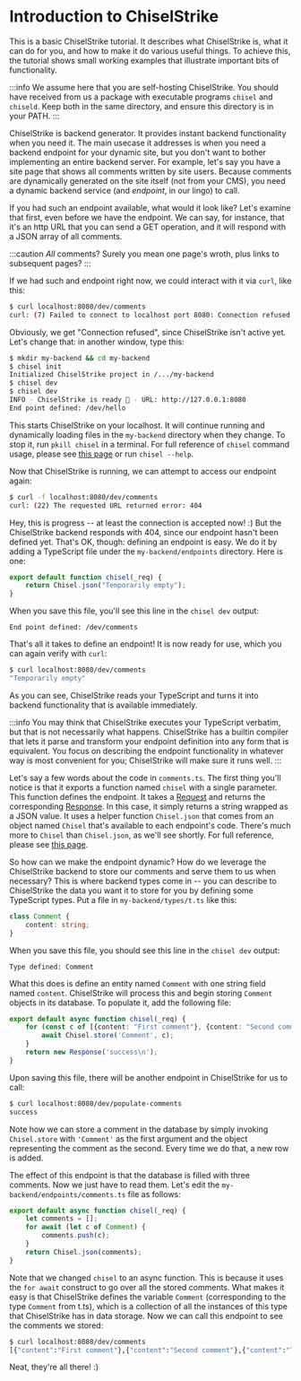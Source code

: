 # Introduction to ChiselStrike

This is a basic ChiselStrike tutorial.  It describes what ChiselStrike
is, what it can do for you, and how to make it do various useful
things.  To achieve this, the tutorial shows small working examples
that illustrate important bits of functionality.

:::info
We assume here that you are self-hosting ChiselStrike.  You should
have received from us a package with executable programs `chisel` and
`chiseld`.  Keep both in the same directory, and ensure this directory
is in your PATH.
:::

ChiselStrike is backend generator.  It provides instant backend
functionality when you need it.  The main usecase it addresses is when
you need a backend endpoint for your dynamic site, but you don't want
to bother implementing an entire backend server.  For example, let's
say you have a site page that shows all comments written by site
users.  Because comments are dynamically generated on the site itself
(not from your CMS), you need a dynamic backend service (and
_endpoint_, in our lingo) to call.

If you had such an endpoint available, what would it look like?  Let's
examine that first, even before we have the endpoint.  We can say, for
instance, that it's an http URL that you can send a GET operation, and
it will respond with a JSON array of all comments.

:::caution
_All_ comments?  Surely you mean one page's wroth, plus links to
subsequent pages?
:::

If we had such and endpoint right now, we could interact with it via
`curl`, like this:

```bash
$ curl localhost:8080/dev/comments
curl: (7) Failed to connect to localhost port 8080: Connection refused
```

Obviously, we get "Connection refused", since ChiselStrike isn't
active yet.  Let's change that: in another window, type this:

```bash
$ mkdir my-backend && cd my-backend
$ chisel init
Initialized ChiselStrike project in /.../my-backend
$ chisel dev
$ chisel dev
INFO - ChiselStrike is ready 🚀 - URL: http://127.0.0.1:8080 
End point defined: /dev/hello
```

This starts ChiselStrike on your localhost.  It will continue running
and dynamically loading files in the `my-backend` directory when they
change.  To stop it, run `pkill chisel` in a terminal.  For full
reference of `chisel` command usage, please see [this
page](Reference/chisel-cli) or run `chisel --help`.

Now that ChiselStrike is running, we can attempt to access our
endpoint again:

```bash
$ curl -f localhost:8080/dev/comments
curl: (22) The requested URL returned error: 404
```

Hey, this is progress -- at least the connection is accepted now! :)
But the ChiselStrike backend responds with 404, since our endpoint
hasn't been defined yet.  That's OK, though: defining an endpoint is
easy.  We do it by adding a TypeScript file under the
`my-backend/endpoints` directory.  Here is one:

```typescript title="my-backend/endpoints/comments.ts"
export default function chisel(_req) {
    return Chisel.json("Temporarily empty");
}
```

When you save this file, you'll see this line in the `chisel dev`
output:

```
End point defined: /dev/comments
```

That's all it takes to define an endpoint!  It is now ready for use,
which you can again verify with `curl`:

```bash
$ curl localhost:8080/dev/comments
"Temporarily empty"
```

As you can see, ChiselStrike reads your TypeScript and turns it into
backend functionality that is available immediately.

:::info
You may think that ChiselStrike executes your TypeScript verbatim, but
that is not necessarily what happens.  ChiselStrike has a builtin
compiler that lets it parse and transform your endpoint definition
into any form that is equivalent.  You focus on describing the
endpoint functionality in whatever way is most convenient for you;
ChiselStrike will make sure it runs well.
:::

Let's say a few words about the code in `comments.ts`.  The first
thing you'll notice is that it exports a function named `chisel` with
a single parameter.  This function defines the endpoint.  It takes a
[Request](https://developer.mozilla.org/en-US/docs/Web/API/Request)
and returns the corresponding
[Response](https://developer.mozilla.org/en-US/docs/Web/API/Response).
In this case, it simply returns a string wrapped as a JSON value.  It
uses a helper function `Chisel.json` that comes from an object named
`Chisel` that's available to each endpoint's code.  There's much more
to `Chisel` than `Chisel.json`, as we'll see shortly.  For full
reference, please see [this page](chisel-backend).

So how can we make the endpoint dynamic?  How do we leverage the
ChiselStrike backend to store our comments and serve them to us when
necessary?  This is where backend types come in -- you can describe to
ChiselStrike the data you want it to store for you by defining some
TypeScript types.  Put a file in `my-backend/types/t.ts` like this:

```typescript title="my-backend/types/t.ts"
class Comment {
    content: string;
}
```

When you save this file, you should see this line in the `chisel dev`
output:

```
Type defined: Comment
```

What this does is define an entity named `Comment` with one string
field named `content`.  ChiselStrike will process this and begin
storing `Comment` objects in its database.  To populate it, add the
following file:

```typescript title="my-backend/endpoints/populate-comments.ts"
export default async function chisel(_req) {
    for (const c of [{content: "First comment"}, {content: "Second comment"}, {content: "Third comment"}, {content: "Fourth comment"}]) {
        await Chisel.store('Comment', c);
    }
    return new Response('success\n');
}
```

Upon saving this file, there will be another endpoint in ChiselStrike
for us to call:

```bash
$ curl localhost:8080/dev/populate-comments
success
```

Note how we can store a comment in the database by simply invoking
`Chisel.store` with `'Comment'` as the first argument and the object
representing the comment as the second.  Every time we do that, a new
row is added.

The effect of this endpoint is that the database is filled with three
comments.  Now we just have to read them.  Let's edit the
`my-backend/endpoints/comments.ts` file as follows:

```typescript title="my-backend/endpoints/comments.ts"
export default async function chisel(_req) {
    let comments = [];
    for await (let c of Comment) {
        comments.push(c);
    }
    return Chisel.json(comments);
}
```

Note that we changed `chisel` to an async function.  This is because
it uses the `for await` construct to go over all the stored comments.
What makes it easy is that ChiselStrike defines the variable `Comment`
(corresponding to the type `Comment` from t.ts), which is a collection
of all the instances of this type that ChiselStrike has in data
storage.  Now we can call this endpoint to see the comments we stored:

```bash
$ curl localhost:8080/dev/comments
[{"content":"First comment"},{"content":"Second comment"},{"content":"Third comment"},{"content":"Fourth comment"}]
```

Neat, they're all there! :)
